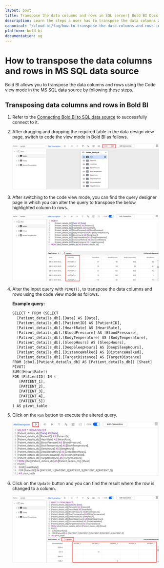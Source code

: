 ```yaml
---
layout: post
title: Transpose the data columns and rows in SQL server| Bold BI Docs
description: Learn the steps a user has to transpose the data columns and rows in SQL data source in Bold BI for embedded analytics.
canonical: "/cloud-bi/faq/how-to-transpose-the-data-columns-and-rows-in-sql-data-source/"
platform: bold-bi
documentation: ug
---
```


# How to transpose the data columns and rows in MS SQL data source

Bold BI allows you to transpose the data columns and rows using the Code view mode in the MS SQL data source by following these steps.

## Transposing data columns and rows in Bold BI

1.	Refer to the [Connecting Bold BI to SQL data source](https://help.boldbi.com/embedded-bi/working-with-data-source/data-connectors/sql-data-source/#connecting-bold-bi-to-microsoft-sql-server-data-source) to successfully connect to it.

2.	After dragging and dropping the required table in the data design view page, switch to code the view mode in Bold BI as follows.

    ![Code view mode](/static/assets/embedded/faq/images/code-view.png)

3.	After switching to the code view mode, you can find the query designer page in which you can alter the query to transpose the below highlighted column to rows.

    ![Table rows](/static/assets/embedded/faq/images/table-column.png)

4.	Alter the input query with `PIVOT()`, to transpose the data columns and rows using the code view mode as follows.

      **Example query:**
	
        SELECT * FROM (SELECT
          [Patient_details_db].[Date] AS [Date],
          [Patient_details_db].[PatientID] AS [PatientID],
          [Patient_details_db].[HeartRate] AS [HeartRate],
          [Patient_details_db].[BloodPressure] AS [BloodPressure],
          [Patient_details_db].[BodyTemperature] AS [BodyTemperature],
          [Patient_details_db].[SleepHours] AS [SleepHours],
          [Patient_details_db].[DeepSleepHours] AS [DeepSleepHours],
          [Patient_details_db].[DistanceWalked] AS [DistanceWalked],
          [Patient_details_db].[TargetDistance] AS [TargetDistance]
        FROM [dbo].[Patient_details_db] AS [Patient_details_db]) [Sheet]
        PIVOT(
        SUM([HeartRate])
        FOR [PatientID] IN (
           [PATIENT_1],
           [PATIENT_2],
           [PATIENT_3],
           [PATIENT_4],
           [PATIENT_5])
        ) AS pivot_table
	
5.	Click on the `Run` button to execute the altered query.

    ![Run icon](/static/assets/embedded/faq/images/run-icon.png)
	
6.	Click on the `Update` button and you can find the result where the row is changed to a column.

    ![Transposed data](/static/assets/embedded/faq/images/transposed-rows.png)
